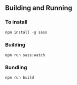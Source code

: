 
## Building and Running
### To install
 ```powershell 
 npm install -g sass 
 ```
### Building
```powersheel
npm run sass:watch
```
### Bundling
```powersheel
npm run build
```
